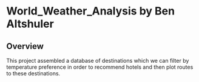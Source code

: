 # World_Weather_Analysis by Ben Altshuler

## Overview

This project assembled a database of destinations which we can filter by temperature preference in order to recommend hotels and then plot routes to these destinations. 

